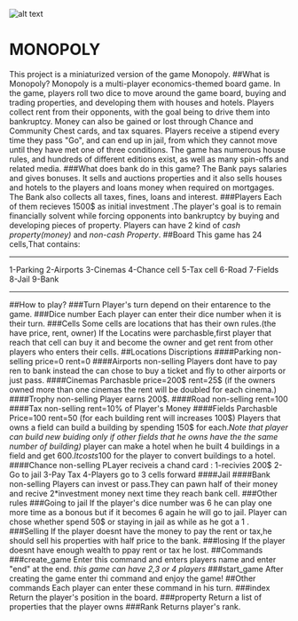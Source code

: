 ![alt text](https://c8.alamy.com/comp/BF9PYM/monopoly-board-game-BF9PYM.jpg)
# MONOPOLY
This project is a miniaturized version of the game Monopoly.
##What is Monopoly?
Monopoly is a multi-player economics-themed board game. In the game, players roll two dice to move around the game board, buying and trading properties, and developing them with houses and hotels.
Players collect rent from their opponents, with the goal being to drive them into bankruptcy.
Money can also be gained or lost through Chance and Community Chest cards, and tax squares. Players receive a stipend every time they pass "Go", and can end up in jail, from which they cannot move until they have met one of three conditions.
The game has numerous house rules, and hundreds of different editions exist, as well as many spin-offs and related media.
###What does bank do in this game?
The Bank pays salaries and gives bonuses. It sells and auctions properties and it also sells houses and hotels to the players and loans money when required on mortgages. The Bank also collects all taxes, fines, loans and interest.
###Players
Each of them recieves 1500$ as initial investment .The player's goal is to remain financially solvent while forcing opponents into bankruptcy by buying and developing pieces of property.
Players can have 2 kind of *cash property(money)* and *non-cash Property*.
##Board
This game has 24 cells,That contains:
***
1-Parking
2-Airports
3-Cinemas
4-Chance cell
5-Tax cell
6-Road
7-Fields
8-Jail
9-Bank
***

##How to play?
###Turn
Player's turn depend on their entarence to the game.
###Dice number
Each player can enter their dice number when it is their turn.
###Cells
Some cells are locations that has their own rules.(the have price, rent, owner)
If the Locatins were parchasble,first player that reach that cell can buy it and become the owner and get rent from other players who enters their cells.
##Locations Discriptions
####Parking
non-selling
price=0
rent=0
####Airports
non-selling
Players dont have to pay ren to  bank instead the can chose to buy a ticket and fly to other airports or just pass.
####Cinemas
Parchasble
price=200$
rent=25$
(if the owners owned more than one cinemas the rent will be doubled for each cinema.)
####Trophy
non-selling
Player earns 200$.
####Road
non-selling
rent=100
####Tax
non-selling
rent=10% of Player's Money
####Fields
Parchasble
Price=100
rent=50
(for each building rent will increases 100$)
Players that owns a field can build a building by spending 150$ for each.*Note that player can build new buiding only if other fields that he owns have the the same number of  building)*
player can make a hotel when he built 4 buildings in a field and get 600$.It costs 100$ for the player to convert buildings to a hotel.
####Chance
non-selling
PLayer reciveis a chand card :
1-recivies 200$
2-Go to jail
3-Pay Tax
4-Players go to 3 cells forward
####Jail
####Bank
non-selling
Players can invest or pass.They can pawn half of their money and recive 2*investment money next time they reach bank cell.
###Other rules
###Going to jail
If the player's dice number was 6 he can play one more time as a bonous but if it becomes 6 again he will go to jail.
Player can chose whether spend 50$ or staying in jail as while as he got a 1 .
###Selling
If the player doesnt have the money to pay the rent or tax,he should sell his properties with half price to the bank.
###losing
If the player doesnt have enough wealth to ppay rent or tax he lost.
##Commands
###create_game
Enter this command and enters players name and enter "end" at the end.
*this game can have 2,3 or 4 players*
###start_game
After creating the game enter thi command and enjoy the game!
##Other commands
Each player can enter these command in his turn.
###index
Return the player's position in the board.
###property
Return a list of properties that the player owns
###Rank
Returns player's rank.


